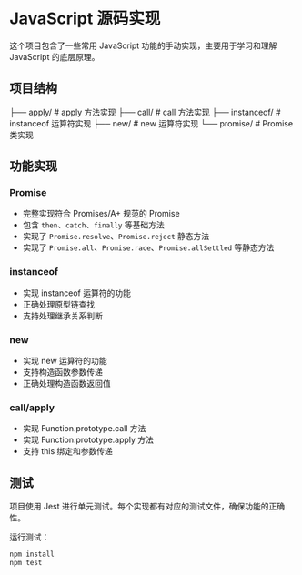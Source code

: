 
# JavaScript 源码实现

这个项目包含了一些常用 JavaScript 功能的手动实现，主要用于学习和理解 JavaScript 的底层原理。

## 项目结构

├── apply/ # apply 方法实现
├── call/ # call 方法实现
├── instanceof/ # instanceof 运算符实现
├── new/ # new 运算符实现
└── promise/ # Promise 类实现


## 功能实现

### Promise
- 完整实现符合 Promises/A+ 规范的 Promise
- 包含 `then`、`catch`、`finally` 等基础方法
- 实现了 `Promise.resolve`、`Promise.reject` 静态方法
- 实现了 `Promise.all`、`Promise.race`、`Promise.allSettled` 等静态方法

### instanceof
- 实现 instanceof 运算符的功能
- 正确处理原型链查找
- 支持处理继承关系判断

### new
- 实现 new 运算符的功能
- 支持构造函数参数传递
- 正确处理构造函数返回值

### call/apply
- 实现 Function.prototype.call 方法
- 实现 Function.prototype.apply 方法
- 支持 this 绑定和参数传递

## 测试

项目使用 Jest 进行单元测试。每个实现都有对应的测试文件，确保功能的正确性。

运行测试：

```bash
npm install
npm test
```

